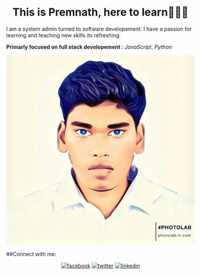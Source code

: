 <h1 align="center">This is Premnath, here to learn👋👋👋</h1>
I am a system admin turned to  software developement. I have a passion for learning and teaching new skills its refreshing.

**Primarly focused on full stack developement :**
*JavaScript*,
*Python*


![sketch of me](./images/prem.png)


<!--
**premdevapp/premdevapp** is a ✨ _special_ ✨ repository because its `README.md` (this file) appears on your GitHub profile.

Here are some ideas to get you started:

- 🔭 I’m currently working on ...
- 🌱 I’m currently learning ...
- 👯 I’m looking to collaborate on ...
- 🤔 I’m looking for help with ...
- 💬 Ask me about ...
- 📫 How to reach me: ...
- 😄 Pronouns: ...
- ⚡ Fun fact: ...
-->
##Connect with me:
<p align="center">
    <a href="https://www.facebook.com/Premnathdashanddaring"><img src="https://img.icons8.com/color/96/000000/facebook.png" alt="facebook"/></a>
    <a href="https://twitter.com/premnath_be"><img src="https://img.icons8.com/color/96/000000/twitter-squared.png" alt="twitter"/></a>
    <a href="https://www.linkedin.com/in/premnath-p-2825691aa"><img src="https://img.icons8.com/color/96/000000/linkedin.png" alt="linkedin"/>
</p>
